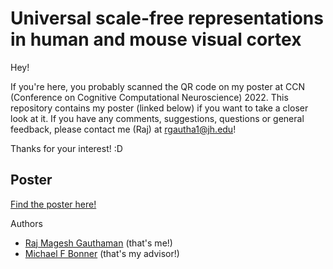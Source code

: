 # Universal scale-free representations in human and mouse visual cortex

Hey!

If you're here, you probably scanned the QR code on my poster at CCN (Conference on Cognitive Computational Neuroscience) 2022. This repository contains my poster (linked below) if you want to take a closer look at it. If you have any comments, suggestions, questions or general feedback, please contact me (Raj) at rgautha1@jh.edu!

Thanks for your interest! :D


## Poster

[Find the poster here!]()

Authors

- [Raj Magesh Gauthaman](https://raj-magesh.org) (that's me!)
- [Michael F Bonner](https://www.bonnerlab.org/) (that's my advisor!)
